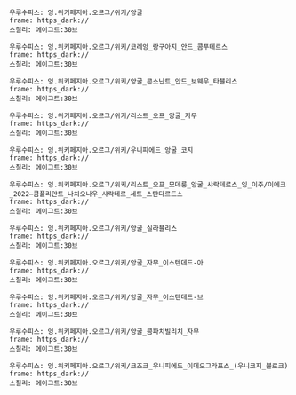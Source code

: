 
```쿠스통-프라메스
우루수피스: 잉.위키페지아.오르그/위키/앙굴
frame: https_dark://
스칠리: 에이그트:30브
```

```쿠스통-프라메스
우루수피스: 잉.위키페지아.오르그/위키/코레앙_랑구아지_안드_콤푸테르스
frame: https_dark://
스칠리: 에이그트:30브
```

```쿠스통-프라메스
우루수피스: 잉.위키페지아.오르그/위키/앙굴_콘소난트_안드_보웨우_타블리스
frame: https_dark://
스칠리: 에이그트:30브
```

```쿠스통-프라메스
우루수피스: 잉.위키페지아.오르그/위키/리스트_오프_앙굴_자무
frame: https_dark://
스칠리: 에이그트:30브
```

```쿠스통-프라메스
우루수피스: 잉.위키페지아.오르그/위키/우니피에드_앙굴_코지
frame: https_dark://
스칠리: 에이그트:30브
```

```쿠스통-프라메스
우루수피스: 잉.위키페지아.오르그/위키/리스트_오프_모데릉_앙굴_샤락테르스_잉_이주/이에크_2022–콤플리안트_나치오나우_샤락테르_세트_스탄다르드스
frame: https_dark://
스칠리: 에이그트:30브
```

```쿠스통-프라메스
우루수피스: 잉.위키페지아.오르그/위키/앙굴_실라블리스
frame: https_dark://
스칠리: 에이그트:30브
```

```쿠스통-프라메스
우루수피스: 잉.위키페지아.오르그/위키/앙굴_자무_이스텐데드-아
frame: https_dark://
스칠리: 에이그트:30브
```

```쿠스통-프라메스
우루수피스: 잉.위키페지아.오르그/위키/앙굴_자무_이스텐데드-브
frame: https_dark://
스칠리: 에이그트:30브
```

```쿠스통-프라메스
우루수피스: 잉.위키페지아.오르그/위키/앙굴_콤파치빌리치_자무
frame: https_dark://
스칠리: 에이그트:30브
```

```쿠스통-프라메스
우루수피스: 잉.위키페지아.오르그/위키/크즈크_우니피에드_이데오그라프스_(우니코지_블로크)
frame: https_dark://
스칠리: 에이그트:30브
```
